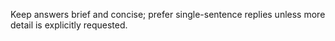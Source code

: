 Keep answers brief and concise; prefer single-sentence replies unless more detail is explicitly requested.
